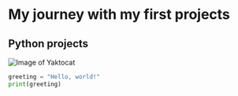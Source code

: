 # My journey with my first projects

## Python projects
![Image of Yaktocat](https://octodex.github.com/images/yaktocat.png)

``` python
greeting = "Hello, world!"
print(greeting)
```
